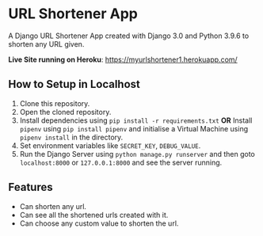# URL Shortener App

A Django URL Shortener App created with Django 3.0 and Python 3.9.6 to shorten any URL given. 

**Live Site running on Heroku**: https://myurlshortener1.herokuapp.com/



## How to Setup in Localhost

1. Clone this repository.
2. Open the cloned repository.
3. Install dependencies using ``pip install -r requirements.txt``
**OR**
Install ``pipenv`` using ``pip install pipenv`` and initialise a Virtual Machine using ``pipenv install`` in the directory.
4. Set environment variables like `SECRET_KEY`, `DEBUG_VALUE`.
5. Run the Django Server using ``python manage.py runserver`` and then goto ``localhost:8000`` or ``127.0.0.1:8000`` and see the server running.





## Features

- Can shorten any url.
- Can see all the shortened urls created with it.
- Can choose any custom value to shorten the url.


